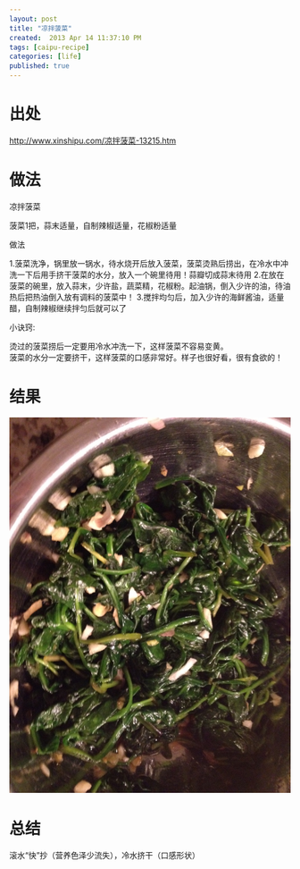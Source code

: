 ```yaml
---
layout: post
title: "凉拌菠菜"
created:  2013 Apr 14 11:37:10 PM
tags: [caipu-recipe]
categories: [life]
published: true
---
```


# 出处

<http://www.xinshipu.com/凉拌菠菜-13215.htm>

# 做法

凉拌菠菜
 
菠菜1把，蒜末适量，自制辣椒适量，花椒粉适量

做法

 1.菠菜洗净，锅里放一锅水，待水烧开后放入菠菜，菠菜烫熟后捞出，在冷水中冲洗一下后用手挤干菠菜的水分，放入一个碗里待用！蒜瓣切成蒜末待用
 2.在放在菠菜的碗里，放入蒜末，少许盐，蔬菜精，花椒粉。起油锅，倒入少许的油，待油热后把热油倒入放有调料的菠菜中！
 3.搅拌均匀后，加入少许的海鲜酱油，适量醋，自制辣椒继续拌匀后就可以了

小诀窍:

 烫过的菠菜捞后一定要用冷水冲洗一下，这样菠菜不容易变黄。  
 菠菜的水分一定要挤干，这样菠菜的口感非常好。样子也很好看，很有食欲的！  

# 结果

![spinach-salad](/images/spinach-salad-1024x768.JPG "spinach-salad")

# 总结
滚水“快”抄（营养色泽少流失），冷水挤干（口感形状）

